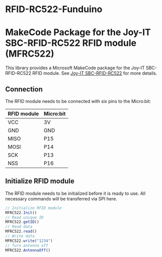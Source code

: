 # RFID-RC522-Funduino
# MakeCode Package for the Joy-IT SBC-RFID-RC522 RFID module (MFRC522)

This library provides a Microsoft MakeCode package for the Joy-IT SBC-RFID-RC522 RFID module. See [Joy-IT SBC-RFID-RC522](https://joy-it.net/products/SBC-RFID-RC522) for more details.

## Connection

The RFID module needs to be connected with six pins to the Micro:bit:

| RFID module | Micro:bit |
|-------------|-----------|
| VCC         | 3V        |
| GND         | GND       |
| MISO        | P15       |
| MOSI        | P14       |
| SCK         | P13       |
| NSS         | P16       |

## Initialize RFID module

The RFID module needs to be initialized before it is ready to use. All necessary commands will be transferred via SPI here.

```typescript
// Initialize RFID module
MFRC522.Init()
// Read unique ID
MFRC522.getID()
// Read data
MFRC522.read()
// Write data
MFRC522.write("1234")
// Turn antenna off
MFRC522.AntennaOff()
